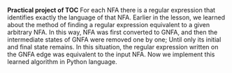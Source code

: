 **Practical project of TOC**
For each NFA there is a regular expression that identifies exactly the language of that NFA. Earlier in the lesson, we learned about the method of finding a regular expression equivalent to a given arbitrary NFA. In this way, NFA was first converted to GNFA, and then the intermediate states of GNFA were removed one by one; Until only its initial and final state remains. In this situation, the regular expression written on the GNFA edge was equivalent to the input NFA. Now we implement this learned algorithm in Python language.
